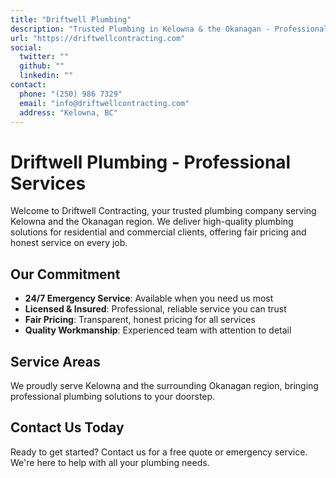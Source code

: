 ```yaml
---
title: "Driftwell Plumbing"
description: "Trusted Plumbing in Kelowna & the Okanagan - Professional plumbing, installation & repair services you can trust."
url: "https://driftwellcontracting.com"
social:
  twitter: ""
  github: ""
  linkedin: ""
contact:
  phone: "(250) 986 7329"
  email: "info@driftwellcontracting.com"
  address: "Kelowna, BC"
---
```


# Driftwell Plumbing - Professional Services

Welcome to Driftwell Contracting, your trusted plumbing company serving Kelowna and the Okanagan region. We deliver high-quality plumbing solutions for residential and commercial clients, offering fair pricing and honest service on every job.

## Our Commitment

- **24/7 Emergency Service**: Available when you need us most
- **Licensed & Insured**: Professional, reliable service you can trust
- **Fair Pricing**: Transparent, honest pricing for all services
- **Quality Workmanship**: Experienced team with attention to detail

## Service Areas

We proudly serve Kelowna and the surrounding Okanagan region, bringing professional plumbing solutions to your doorstep.

## Contact Us Today

Ready to get started? Contact us for a free quote or emergency service. We're here to help with all your plumbing needs.
